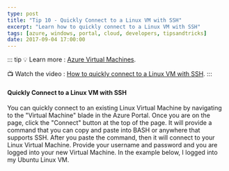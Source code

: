 ```yaml
---
type: post
title: "Tip 10 - Quickly Connect to a Linux VM with SSH"
excerpt: "Learn how to quickly connect to a Linux VM with SSH"
tags: [azure, windows, portal, cloud, developers, tipsandtricks]
date: 2017-09-04 17:00:00
---
```


::: tip
:bulb: Learn more : [Azure Virtual Machines](https://docs.microsoft.com/azure/virtual-machines/?WT.mc_id=docs-azuredevtips-micrum). 

:tv: Watch the video : [How to quickly connect to a Linux VM with SSH](https://www.youtube.com/watch?v=7pmn6luCwQ4&list=PLLasX02E8BPCNCK8Thcxu-Y-XcBUbhFWC&index=8?WT.mc_id=youtube-azuredevtips-micrum).
:::

#### Quickly Connect to a Linux VM with SSH

You can quickly connect to an existing Linux Virtual Machine by navigating to the "Virtual Machine" blade in the Azure Portal. Once you are on the page, click the "Connect" button at the top of the page. It will provide a command that you can copy and paste into BASH or anywhere that supports SSH. After you paste the command, then it will connect to your Linux Virtual Machine. Provide your username and password and you are logged into your new Virtual Machine. In the example below, I logged into my Ubuntu Linux VM. 

<img :src="$withBase('/files/azuretip10.gif')">
